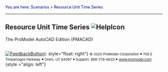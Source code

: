 ﻿
<span style="color:darkblue">
<span style="font-size:12.5px">
You are here: Scenarios > Resource Unit Time Series
</span></span></span>

----
## Resource Unit Time Series ![HelpIcon](HelpIcon.png "Help Icon")
<span style="font-size:14px">

The ProModel AutoCAD Edition (PMACAD) 
</span>

<div></div>

##

[![FeedbackButton](FeedbackButton2.png "Provide Feedback")](http://freeonlinesurveys.com/app/rendersurvey.asp?sid=1z9zba53tk5ujp4118915&refer=www%2Epromodel%2Ecom){: style="float: right"} <span style="font-size:11px"> &copy; 2020 ProModel Corporation ![dot](dot1.png) 705 E Timpanogos Parkway ![dot](dot1.png) Orem, UT 84097 ![dot](dot1.png) Support: 888-776-6633 ![dot](dot1.png) www.promodel.com</span> {style ="align: left"}

